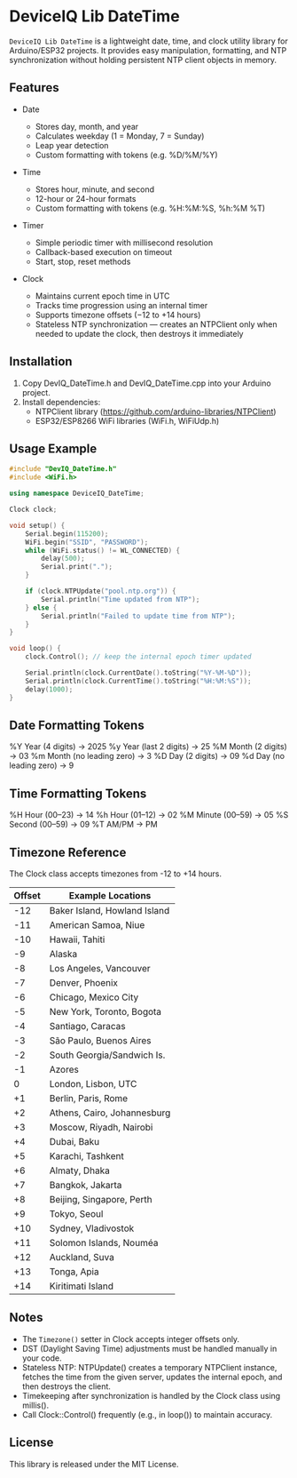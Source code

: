 # DeviceIQ Lib DateTime
`DeviceIQ Lib DateTime` is a lightweight date, time, and clock utility library for Arduino/ESP32 projects. It provides easy manipulation, formatting, and NTP synchronization without holding persistent NTP client objects in memory.

Features
--------
- Date
  - Stores day, month, and year
  - Calculates weekday (1 = Monday, 7 = Sunday)
  - Leap year detection
  - Custom formatting with tokens (e.g. %D/%M/%Y)

- Time
  - Stores hour, minute, and second
  - 12-hour or 24-hour formats
  - Custom formatting with tokens (e.g. %H:%M:%S, %h:%M %T)

- Timer
  - Simple periodic timer with millisecond resolution
  - Callback-based execution on timeout
  - Start, stop, reset methods

- Clock
  - Maintains current epoch time in UTC
  - Tracks time progression using an internal timer
  - Supports timezone offsets (−12 to +14 hours)
  - Stateless NTP synchronization — creates an NTPClient only when needed to update the clock, then destroys it immediately

Installation
------------
1. Copy DevIQ_DateTime.h and DevIQ_DateTime.cpp into your Arduino project.
2. Install dependencies:
   - NTPClient library (https://github.com/arduino-libraries/NTPClient)
   - ESP32/ESP8266 WiFi libraries (WiFi.h, WiFiUdp.h)

Usage Example
-------------

```cpp
#include "DevIQ_DateTime.h"
#include <WiFi.h>

using namespace DeviceIQ_DateTime;

Clock clock;

void setup() {
    Serial.begin(115200);
    WiFi.begin("SSID", "PASSWORD");
    while (WiFi.status() != WL_CONNECTED) {
        delay(500);
        Serial.print(".");
    }

    if (clock.NTPUpdate("pool.ntp.org")) {
        Serial.println("Time updated from NTP");
    } else {
        Serial.println("Failed to update time from NTP");
    }
}

void loop() {
    clock.Control(); // keep the internal epoch timer updated

    Serial.println(clock.CurrentDate().toString("%Y-%M-%D"));
    Serial.println(clock.CurrentTime().toString("%H:%M:%S"));
    delay(1000);
}
```

Date Formatting Tokens
----------------------
%Y  Year (4 digits)               -> 2025
%y  Year (last 2 digits)          -> 25
%M  Month (2 digits)              -> 03
%m  Month (no leading zero)       -> 3
%D  Day (2 digits)                -> 09
%d  Day (no leading zero)         -> 9

Time Formatting Tokens
----------------------
%H  Hour (00–23)                  -> 14
%h  Hour (01–12)                  -> 02
%M  Minute (00–59)                -> 05
%S  Second (00–59)                -> 09
%T  AM/PM                         -> PM

Timezone Reference
------------------
The Clock class accepts timezones from -12 to +14 hours.

| Offset | Example Locations            |
|--------|------------------------------|
| -12    | Baker Island, Howland Island |
| -11    | American Samoa, Niue         |
| -10    | Hawaii, Tahiti               |
| -9     | Alaska                       |
| -8     | Los Angeles, Vancouver       |
| -7     | Denver, Phoenix              |
| -6     | Chicago, Mexico City         |
| -5     | New York, Toronto, Bogota    |
| -4     | Santiago, Caracas            |
| -3     | São Paulo, Buenos Aires      |
| -2     | South Georgia/Sandwich Is.   |
| -1     | Azores                       |
| 0      | London, Lisbon, UTC          |
| +1     | Berlin, Paris, Rome          |
| +2     | Athens, Cairo, Johannesburg  |
| +3     | Moscow, Riyadh, Nairobi      |
| +4     | Dubai, Baku                  |
| +5     | Karachi, Tashkent            |
| +6     | Almaty, Dhaka                |
| +7     | Bangkok, Jakarta             |
| +8     | Beijing, Singapore, Perth    |
| +9     | Tokyo, Seoul                 |
| +10    | Sydney, Vladivostok          |
| +11    | Solomon Islands, Nouméa      |
| +12    | Auckland, Suva               |
| +13    | Tonga, Apia                  |
| +14    | Kiritimati Island            |

Notes
-----
- The `Timezone()` setter in Clock accepts integer offsets only.
- DST (Daylight Saving Time) adjustments must be handled manually in your code.
- Stateless NTP: NTPUpdate() creates a temporary NTPClient instance, fetches the time from the given server, updates the internal epoch, and then destroys the client.
- Timekeeping after synchronization is handled by the Clock class using millis().
- Call Clock::Control() frequently (e.g., in loop()) to maintain accuracy.

License
-------
This library is released under the MIT License.
